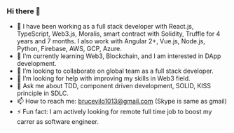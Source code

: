 ### Hi there 👋

- 🔭 I have been working as a full stack developer with React.js, TypeScript, Web3.js, Moralis, smart contract with Solidity, Truffle for 4 years and 7 months.
      I also work with Angular 2+, Vue.js, Node.js, Python, Firebase, AWS, GCP, Azure.
- 🌱 I’m currently learning Web3, Blockchain, and I am interested in DApp development.
- 👯 I’m looking to collaborate on global team as a full stack developer.
- 🤔 I’m looking for help with improving my skills in Web3 field.
- 💬 Ask me about TDD, component driven development, SOLID, KISS principle in SDLC.
- 📫 How to reach me: brucevilo1013@gmail.com (Skype is same as gmail)
- ⚡ Fun fact: I am actively looking for remote full time job to boost my carrer as software engineer.
